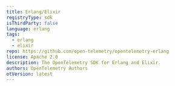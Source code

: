 ```yaml
---
title: Erlang/Elixir
registryType: sdk
isThirdParty: false
language: erlang
tags:
  - erlang
  - elixir
repo: https://github.com/open-telemetry/opentelemetry-erlang
license: Apache 2.0
description: The OpenTelemetry SDK for Erlang and Elixir.
authors: OpenTelemetry Authors
otVersion: latest
---
```

